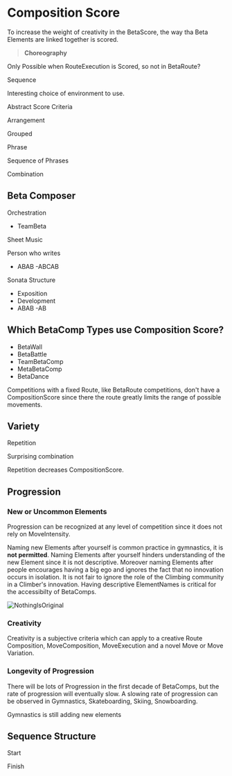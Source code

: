 # Composition Score

To increase the weight of creativity in the BetaScore, the way tha Beta Elements are linked together is scored.

> **Choreography**

Only Possible when RouteExecution is Scored, so not in BetaRoute?

Sequence

Interesting choice of environment to use.

Abstract Score Criteria

Arrangement 

Grouped 

Phrase

Sequence of Phrases 

Combination

## Beta Composer

Orchestration
- TeamBeta

Sheet Music

Person who writes 

- ABAB
-ABCAB

Sonata Structure
- Exposition
- Development
- ABAB
-AB

## Which BetaComp Types use Composition Score?

- BetaWall
- BetaBattle
- TeamBetaComp
- MetaBetaComp
- BetaDance

Competitions with a fixed Route, like BetaRoute competitions, don't have a CompositionScore since there the route greatly limits the range of possible movements. 

## Variety

Repetition

Surprising combination

Repetition decreases CompositionScore.

## Progression

### New or Uncommon Elements

Progression can be recognized at any level of competition since it does not rely on MoveIntensity.

Naming new Elements after yourself is common practice in gymnastics, it is **not permitted**. Naming Elements after yourself hinders understanding of the new Element since it is not descriptive. Moreover naming Elements after people encourages having a big ego and ignores the fact that no innovation occurs in isolation. It is not fair to ignore the role of the Climbing community in a Climber's innovation. Having descriptive ElementNames is critical for the accessibilty of BetaComps.

![NothingIsOriginal](/NothingIsOriginal.jpg)

### Creativity

Creativity is a subjective criteria which can apply to a creative Route Composition, MoveComposition, MoveExecution and a novel Move or Move Variation. 

### Longevity of Progression

There will be lots of Progression in the first decade of BetaComps, but the rate of progression will eventually slow. A slowing rate of progression can be observed in Gymnastics, Skateboarding, Skiing, Snowboarding.


Gymnastics is still adding new elements

## Sequence Structure

Start



Finish
